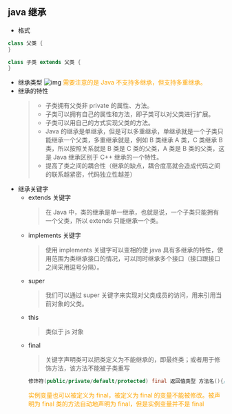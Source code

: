 ## java 继承

-   格式

```java
class 父类 {
}

class 子类 extends 父类 {
}
```

-   继承类型
    <img src="https://gitee.com/Coder-jin/PicStore/raw/master/java-extends-2020-12-08.png" alt="img"  />
    <font color="orange">需要注意的是 Java 不支持多继承，但支持多重继承。</font>
-   继承的特性
    > -   子类拥有父类非 private 的属性、方法。
    > -   子类可以拥有自己的属性和方法，即子类可以对父类进行扩展。
    > -   子类可以用自己的方式实现父类的方法。
    > -   Java 的继承是单继承，但是可以多重继承，单继承就是一个子类只能继承一个父类，多重继承就是，例如 B 类继承 A 类，C 类继承 B 类，所以按照关系就是 B 类是 C 类的父类，A 类是 B 类的父类，这是 Java 继承区别于 C++ 继承的一个特性。
    > -   提高了类之间的耦合性（继承的缺点，耦合度高就会造成代码之间的联系越紧密，代码独立性越差）
-   继承关键字
    -   extends 关键字
        > 在 Java 中，类的继承是单一继承，也就是说，一个子类只能拥有一个父类，所以 extends 只能继承一个类。
    -   implements 关键字
        > 使用 implements 关键字可以变相的使 java 具有多继承的特性，使用范围为类继承接口的情况，可以同时继承多个接口（接口跟接口之间采用逗号分隔）。
    -   super
        > 我们可以通过 super 关键字来实现对父类成员的访问，用来引用当前对象的父类。
    -   this
        > 类似于 js 对象
    -   final
        > 关键字声明类可以把类定义为不能继承的，即最终类；或者用于修饰方法，该方法不能被子类重写
        ```java
        修饰符(public/private/default/protected) final 返回值类型 方法名(){//方法体}
        ```
        <font color="orange">实例变量也可以被定义为 final，被定义为 final 的变量不能被修改。被声明为 final 类的方法自动地声明为 final，但是实例变量并不是 final</font>
